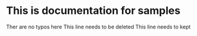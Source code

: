 # This is documentation for samples
Ther are no typos here
This line needs to be deleted
This line needs to kept